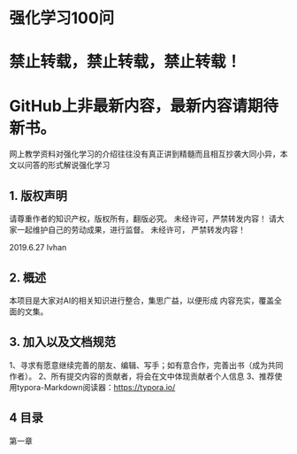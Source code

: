# 强化学习100问
# 禁止转载，禁止转载，禁止转载！
# GitHub上非最新内容，最新内容请期待新书。
网上教学资料对强化学习的介绍往往没有真正讲到精髓而且相互抄袭大同小异，本文以问答的形式解说强化学习

## 1. 版权声明
请尊重作者的知识产权，版权所有，翻版必究。 未经许可，严禁转发内容！
请大家一起维护自己的劳动成果，进行监督。 未经许可， 严禁转发内容！ 　　　 

2019.6.27 lvhan

## 2. 概述
本项目是大家对AI的相关知识进行整合，集思广益，以便形成 内容充实，覆盖全面的文集。

## 3. 加入以及文档规范
1、寻求有愿意继续完善的朋友、编辑、写手；如有意合作，完善出书（成为共同作者）。
2、所有提交内容的贡献者，将会在文中体现贡献者个人信息
3、推荐使用typora-Markdown阅读器：https://typora.io/

## 4 目录
第一章 

